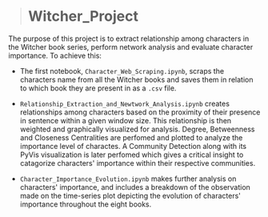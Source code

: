 ># **Witcher_Project**

The purpose of this project is to extract relationship among characters in the Witcher book series, perform network analysis and evaluate character importance. To achieve this:

* The first notebook, `Character_Web_Scraping.ipynb`, scraps the characters name from all the Witcher books and saves them in relation to which book they are present in as a `.csv` file.

* `Relationship_Extraction_and_Newtwork_Analysis.ipynb` creates relationships among characters based on the proximity of their presence in sentence within a given window size. This relationship is then weighted and graphically visualized for analysis. Degree, Betweenness and Closeness Centralities are perfomed and plotted to analyze the importance level of charactes. A Community Detection along with its PyVis visualization is later perfomed which gives a critical insight to catagorize characters' importance within their respective communities.

* `Character_Importance_Evolution.ipynb` makes further analysis on characters' importance, and includes a breakdown of the observation made on the time-series plot depicting the evolution of characters' importance throughout the eight books.
